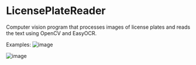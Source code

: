 # LicensePlateReader
Computer vision program that processes images of license plates and reads the text using OpenCV and EasyOCR.

Examples:
![image](https://github.com/wukelang/LicensePlateReader/assets/29995754/7ae25526-4ff9-47ed-9163-e7bbd9054f9a)

![image](https://github.com/wukelang/LicensePlateReader/assets/29995754/c54b96d3-5e45-4fd3-bcfe-b7833cad6b11)
